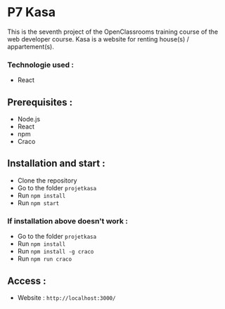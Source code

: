 # P7 Kasa

This is the seventh project of the OpenClassrooms training course of the web developer course.
Kasa is a website for renting house(s) / appartement(s).

### Technologie used :
* React

## Prerequisites :
* Node.js
* React
* npm
* Craco

## Installation and start :
* Clone the repository
* Go to the folder `projetkasa`
* Run `npm install`
* Run `npm start`

### If installation above doesn't work :
* Go to the folder `projetkasa`
* Run `npm install`
* Run `npm install -g craco`
* Run `npm run craco`

## Access :
* Website : `http://localhost:3000/`
